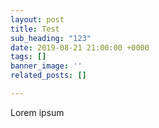 ```yaml
---
layout: post
title: Test
sub_heading: "123"
date: 2019-08-21 21:00:00 +0000
tags: []
banner_image: ''
related_posts: []

---
```

Lorem ipsum